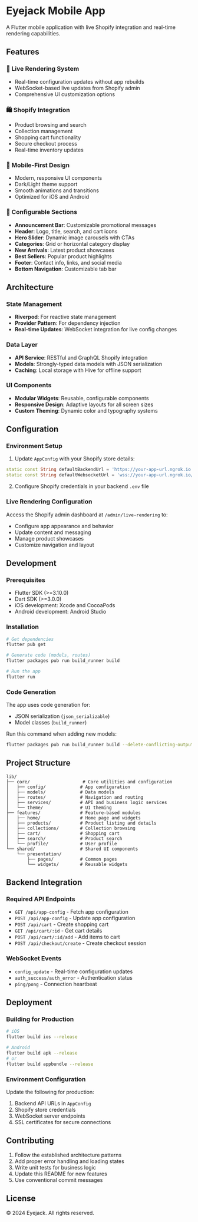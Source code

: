 # Eyejack Mobile App

A Flutter mobile application with live Shopify integration and real-time rendering capabilities.

## Features

### 🎨 Live Rendering System
- Real-time configuration updates without app rebuilds
- WebSocket-based live updates from Shopify admin
- Comprehensive UI customization options

### 🛍️ Shopify Integration
- Product browsing and search
- Collection management
- Shopping cart functionality
- Secure checkout process
- Real-time inventory updates

### 📱 Mobile-First Design
- Modern, responsive UI components
- Dark/Light theme support
- Smooth animations and transitions
- Optimized for iOS and Android

### 🔧 Configurable Sections
- **Announcement Bar**: Customizable promotional messages
- **Header**: Logo, title, search, and cart icons
- **Hero Slider**: Dynamic image carousels with CTAs
- **Categories**: Grid or horizontal category display
- **New Arrivals**: Latest product showcases
- **Best Sellers**: Popular product highlights
- **Footer**: Contact info, links, and social media
- **Bottom Navigation**: Customizable tab bar

## Architecture

### State Management
- **Riverpod**: For reactive state management
- **Provider Pattern**: For dependency injection
- **Real-time Updates**: WebSocket integration for live config changes

### Data Layer
- **API Service**: RESTful and GraphQL Shopify integration
- **Models**: Strongly-typed data models with JSON serialization
- **Caching**: Local storage with Hive for offline support

### UI Components
- **Modular Widgets**: Reusable, configurable components
- **Responsive Design**: Adaptive layouts for all screen sizes
- **Custom Theming**: Dynamic color and typography systems

## Configuration

### Environment Setup
1. Update `AppConfig` with your Shopify store details:
```dart
static const String defaultBackendUrl = 'https://your-app-url.ngrok.io';
static const String defaultWebsocketUrl = 'wss://your-app-url.ngrok.io/ws';
```

2. Configure Shopify credentials in your backend `.env` file

### Live Rendering Configuration
Access the Shopify admin dashboard at `/admin/live-rendering` to:
- Configure app appearance and behavior
- Update content and messaging
- Manage product showcases
- Customize navigation and layout

## Development

### Prerequisites
- Flutter SDK (>=3.10.0)
- Dart SDK (>=3.0.0)
- iOS development: Xcode and CocoaPods
- Android development: Android Studio

### Installation
```bash
# Get dependencies
flutter pub get

# Generate code (models, routes)
flutter packages pub run build_runner build

# Run the app
flutter run
```

### Code Generation
The app uses code generation for:
- JSON serialization (`json_serializable`)
- Model classes (`build_runner`)

Run this command when adding new models:
```bash
flutter packages pub run build_runner build --delete-conflicting-outputs
```

## Project Structure

```
lib/
├── core/                    # Core utilities and configuration
│   ├── config/             # App configuration
│   ├── models/             # Data models
│   ├── routes/             # Navigation and routing
│   ├── services/           # API and business logic services
│   └── theme/              # UI theming
├── features/               # Feature-based modules
│   ├── home/               # Home page and widgets
│   ├── products/           # Product listing and details
│   ├── collections/        # Collection browsing
│   ├── cart/               # Shopping cart
│   ├── search/             # Product search
│   └── profile/            # User profile
└── shared/                 # Shared UI components
    └── presentation/
        ├── pages/          # Common pages
        └── widgets/        # Reusable widgets
```

## Backend Integration

### Required API Endpoints
- `GET /api/app-config` - Fetch app configuration
- `POST /api/app-config` - Update app configuration
- `POST /api/cart` - Create shopping cart
- `GET /api/cart/:id` - Get cart details
- `POST /api/cart/:id/add` - Add items to cart
- `POST /api/checkout/create` - Create checkout session

### WebSocket Events
- `config_update` - Real-time configuration updates
- `auth_success/auth_error` - Authentication status
- `ping/pong` - Connection heartbeat

## Deployment

### Building for Production
```bash
# iOS
flutter build ios --release

# Android
flutter build apk --release
# or
flutter build appbundle --release
```

### Environment Configuration
Update the following for production:
1. Backend API URLs in `AppConfig`
2. Shopify store credentials
3. WebSocket server endpoints
4. SSL certificates for secure connections

## Contributing

1. Follow the established architecture patterns
2. Add proper error handling and loading states
3. Write unit tests for business logic
4. Update this README for new features
5. Use conventional commit messages

## License

© 2024 Eyejack. All rights reserved. 